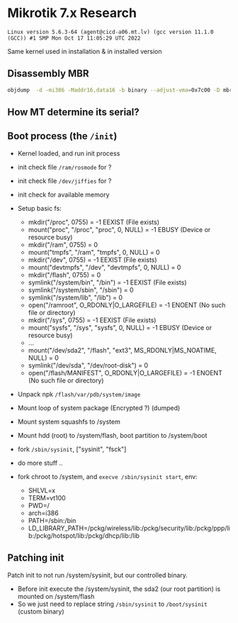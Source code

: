 
# Mikrotik 7.x Research


```
Linux version 5.6.3-64 (agent@cicd-a06.mt.lv) (gcc version 11.1.0 (GCC)) #1 SMP Mon Oct 17 11:05:29 UTC 2022
```

Same kernel used in installation & in installed version

## Disassembly MBR

``` sh
objdump  -d -mi386 -Maddr16,data16 -b binary --adjust-vma=0x7c00 -D mbr-446.bin
```

## How MT determine its serial?

## Boot process (the `/init`)

- Kernel loaded, and run init process
- init check file `/ram/rosmode` for ?
- init check file `/dev/jiffies` for ?
- init check for available memory
- Setup basic fs:
    - mkdir("/proc", 0755)         = -1 EEXIST (File exists)
    - mount("proc", "/proc", "proc", 0, NULL) = -1 EBUSY (Device or resource busy)
    - mkdir("/ram", 0755)          = 0
    - mount("tmpfs", "/ram", "tmpfs", 0, NULL) = 0
    - mkdir("/dev", 0755)          = -1 EEXIST (File exists)
    - mount("devtmpfs", "/dev", "devtmpfs", 0, NULL) = 0
    - mkdir("/flash", 0755)        = 0
    - symlink("/system/bin", "/bin") = -1 EEXIST (File exists)
    - symlink("/system/sbin", "/sbin") = 0
    - symlink("/system/lib", "/lib") = 0
    - open("/ramroot", O_RDONLY|O_LARGEFILE) = -1 ENOENT (No such file or directory)
    - mkdir("/sys", 0755)          = -1 EEXIST (File exists)
    - mount("sysfs", "/sys", "sysfs", 0, NULL) = -1 EBUSY (Device or resource busy)
    - ...
    - mount("/dev/sda2", "/flash", "ext3", MS_RDONLY|MS_NOATIME, NULL) = 0
    - symlink("/dev/sda", "/dev/root-disk") = 0
    - open("/flash/MANIFEST", O_RDONLY|O_LARGEFILE) = -1 ENOENT (No such file or directory)
- Unpack npk `/flash/var/pdb/system/image`
- Mount loop of system package (Encrypted ?) (dumped)
- Mount system squashfs to /system
- Mount hdd (root) to /system/flash, boot partition to /system/boot
- fork `/sbin/sysinit`, ["sysinit", "fsck"]
- do more stuff ..

- fork chroot to /system, and `execve /sbin/sysinit start`, env:
    - SHLVL=x
    - TERM=vt100
    - PWD=/
    - arch=i386
    - PATH=/sbin:/bin
    - LD_LIBRARY_PATH=/pckg/wireless/lib:/pckg/security/lib:/pckg/ppp/lib:/pckg/hotspot/lib:/pckg/dhcp/lib:/lib

## Patching init

Patch init to not run /system/sysinit, but our controlled binary.

- Before init execute the /system/sysinit, the sda2 (our root partition)
  is mounted on /system/flash
- So we just need to replace string `/sbin/sysinit` to  `/boot/sysinit` (custom binary)

